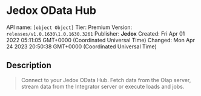 # Jedox OData Hub
API name: `[object Object]`
Tier: Premium
Version: `releases/v1.0.1630\1.0.1630.3261`
Publisher: **Jedox**
Created: Fri Apr 01 2022 05:11:05 GMT+0000 (Coordinated Universal Time)
Changed: Mon Apr 24 2023 20:50:38 GMT+0000 (Coordinated Universal Time)

## Description
> Connect to your Jedox OData Hub. Fetch data from the Olap server, stream data from the Integrator server or execute loads and jobs.
